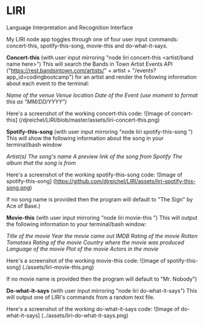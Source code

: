 # LIRI
Language Interpretation and Recognition Interface

My LIRI node app toggles through one of four user input commands: concert-this, spotify-this-song, movie-this and do-what-it-says.

**Concert-this** (with user input mirroring "node liri concert-this <artist/band name here>")
This will search the Bands in Town Artist Events API ("https://rest.bandsintown.com/artists/" + artist + "/events?app_id=codingbootcamp") for an artist and render the following information about each event to the terminal:

*Name of the venue*
*Venue location*
*Date of the Event (use moment to format this as "MM/DD/YYYY")*

Here's a screenshot of the working concert-this code:
![Image of concert-this]
(/djreichel/LIRI/blob/master/assets/liri-concert-this.png)

**Spotify-this-song** (with user input mirroring "node liri spotify-this-song <song name here>")
This will show the following information about the song in your terminal/bash window

*Artist(s)*
*The song's name*
*A preview link of the song from Spotify*
*The album that the song is from*

Here's a screenshot of the working spotify-this-song code:
![Image of spotify-this-song]
(https://github.com/djreichel/LIRI/assets/liri-spotify-this-song.png)

If no song name is provided then the program will default to "The Sign" by Ace of Base.)

**Movie-this** (with user input mirroring "node liri movie-this <movie name here>")
This will output the following information to your terminal/bash window:

*Title of the movie*
*Year the movie came out*
*IMDB Rating of the movie*
*Rotten Tomatoes Rating of the movie*
*Country where the movie was produced*
*Language of the movie*
*Plot of the movie*
*Actors in the movie*

Here's a screenshot of the working movie-this code:
![Image of spotify-this-song]
(./assets/liri-movie-this.png)

If no movie name is provided then the program will default to "Mr. Nobody")

**Do-what-it-says** (with user input mirroring "node liri do-what-it-says")
This will output one of LIRI's commands from a random text file.

Here's a screenshot of the working do-what-it-says code:
![Image of do-what-it-says]
(../assets/liri-do-what-it-says.png)
